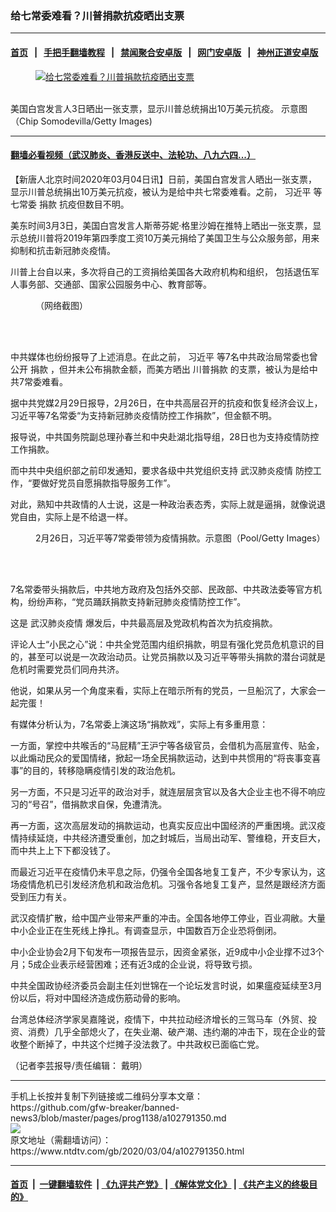 ### 给七常委难看？川普捐款抗疫晒出支票
------------------------

#### [首页](https://github.com/gfw-breaker/banned-news3/blob/master/README.md) &nbsp;&nbsp;|&nbsp;&nbsp; [手把手翻墙教程](https://github.com/gfw-breaker/guides/wiki) &nbsp;&nbsp;|&nbsp;&nbsp; [禁闻聚合安卓版](https://github.com/gfw-breaker/bn-android) &nbsp;&nbsp;|&nbsp;&nbsp; [网门安卓版](https://github.com/oGate2/oGate) &nbsp;&nbsp;|&nbsp;&nbsp; [神州正道安卓版](https://github.com/SzzdOgate/update) 



<div><div class="featured_image">
 <a href="https://i.ntdtv.com/assets/uploads/2020/03/GettyImages-1094224786.jpg" target="_blank">
  <figure>
   <img alt="给七常委难看？川普捐款抗疫晒出支票" src="https://i.ntdtv.com/assets/uploads/2020/03/GettyImages-1094224786-800x450.jpg"/>
  </figure><br/>
 </a>
 <span class="caption">
  美国白宫发言人3日晒出一张支票，显示川普总统捐出10万美元抗疫。 示意图（Chip Somodevilla/Getty Images)
 </span>
</div>
</div><hr/>

#### [翻墙必看视频（武汉肺炎、香港反送中、法轮功、八九六四...）](https://github.com/gfw-breaker/banned-news3/blob/master/pages/link3.md)

<div><div class="post_content" itemprop="articleBody">
 <p>
  【新唐人北京时间2020年03月04日讯】日前，美国白宫发言人晒出一张支票，显示川普总统捐出10万美元抗疫，被认为是给中共七常委难看。之前，
  <ok href="https://www.ntdtv.com/gb/习近平.htm">
   习近平
  </ok>
  等七常委
  <ok href="https://www.ntdtv.com/gb/捐款.htm">
   捐款
  </ok>
  抗疫但数目不明。
 </p>
 <p>
  美东时间3月3日，美国白宫发言人斯蒂芬妮·格里沙姆在推特上晒出一张支票，显示总统川普将2019年第四季度工资10万美元捐给了美国卫生与公众服务部，用来抑制和抗击新冠肺炎疫情。
 </p>
 <p>
  川普上台自以来，多次将自己的工资捐给美国各大政府机构和组织， 包括退伍军人事务部、交通部、国家公园服务中心、教育部等。
 </p>
 <figure class="wp-caption alignnone" id="attachment_102791352" style="width: 600px">
  <ok href="https://i.ntdtv.com/assets/uploads/2020/03/505.jpg">
   <img alt="" class="size-medium wp-image-102791352" src="https://i.ntdtv.com/assets/uploads/2020/03/505-600x897.jpg"/>
  </ok>
  <br/><figcaption class="wp-caption-text">
   （网络截图）
  </figcaption><br/>
 </figure><br/>
 <p>
  中共媒体也纷纷报导了上述消息。在此之前，
  <ok href="https://www.ntdtv.com/gb/习近平.htm">
   习近平
  </ok>
  等7名中共政治局常委也曾公开
  <ok href="https://www.ntdtv.com/gb/捐款.htm">
   捐款
  </ok>
  ，但并未公布捐款金额，而美方晒出
  <ok href="https://www.ntdtv.com/gb/川普捐款.htm">
   川普捐款
  </ok>
  的支票，被认为是给中共7常委难看。
 </p>
 <p>
  据中共党媒2月29日报导，2月26日，在中共高层召开的抗疫和恢复经济会议上，习近平等7名常委“为支持新冠肺炎疫情防控工作捐款”，但金额不明。
 </p>
 <p>
  报导说，中共国务院副总理孙春兰和中央赴湖北指导组，28日也为支持疫情防控工作捐款。
 </p>
 <p>
  而中共中央组织部之前印发通知，要求各级中共党组织支持
  <ok href="https://www.ntdtv.com/gb/442749.htm">
   武汉肺炎疫情
  </ok>
  防控工作，“要做好党员自愿捐款指导服务工作”。
 </p>
 <p>
  对此，熟知中共政情的人士说，这是一种政治表态秀，实际上就是逼捐，就像说退党自由，实际上是不给退一样。
 </p>
 <figure class="wp-caption alignnone" id="attachment_102786749" style="width: 600px">
  <ok href="https://i.ntdtv.com/assets/uploads/2020/02/GettyImages-1192030968-1.jpg">
   <img alt="" class="size-medium wp-image-102786749" src="https://i.ntdtv.com/assets/uploads/2020/02/GettyImages-1192030968-1-600x338.jpg"/>
  </ok>
  <br/><figcaption class="wp-caption-text">
   2月26日，习近平等7常委带领为疫情捐款。示意图（Pool/Getty Images）
  </figcaption><br/>
 </figure><br/>
 <p>
  7名常委带头捐款后，中共地方政府及包括外交部、民政部、中共政法委等官方机构，纷纷声称，“党员踊跃捐款支持新冠肺炎疫情防控工作”。
 </p>
 <p>
  这是
  <ok href="https://www.ntdtv.com/gb/442749.htm">
   武汉肺炎疫情
  </ok>
  爆发后，中共最高层及党政机构首次为抗疫捐款。
 </p>
 <p>
  评论人士“小民之心”说：中共全党范围内组织捐款，明显有强化党员危机意识的目的，甚至可以说是一次政治动员。让党员捐款以及习近平等带头捐款的潜台词就是危机时需要党员们同舟共济。
 </p>
 <p>
  他说，如果从另一个角度来看，实际上在暗示所有的党员，一旦船沉了，大家会一起完蛋！
 </p>
 <p>
  有媒体分析认为，7名常委上演这场“捐款戏”，实际上有多重用意：
 </p>
 <p>
  一方面，掌控中共喉舌的“马屁精”王沪宁等各级官员，会借机为高层宣传、贴金，以此煽动民众的爱国情绪，掀起一场全民捐款运动，达到中共惯用的“将丧事变喜事”的目的，转移隐瞒疫情引发的政治危机。
 </p>
 <p>
  另一方面，不只是习近平的政治对手，就连层层贪官以及各大企业主也不得不响应习的“号召”，借捐款求自保，免遭清洗。
 </p>
 <p>
  再一方面，这次高层发动的捐款运动，也真实反应出中国经济的严重困境。武汉疫情持续延烧，中共经济遭受重创，加之封城后，当局出动军、警维稳，开支巨大，而中共上上下下都没钱了。
 </p>
 <p>
  而最近习近平在疫情仍未平息之际，仍强令全国各地复工复产，不少专家认为，这场疫情危机已引发经济危机和政治危机。习强令各地复工复产，显然是跟经济方面受到压力有关。
 </p>
 <p>
  武汉疫情扩散，给中国产业带来严重的冲击。全国各地停工停业，百业凋敝。大量中小企业正在生死线上挣扎。有调查显示，中国数百万企业恐将倒闭。
 </p>
 <p>
  中小企业协会2月下旬发布一项报告显示，因资金紧张，近9成中小企业撑不过3个月；5成企业表示经营困难；还有近3成的企业说，将导致亏损。
 </p>
 <p>
  中共全国政协经济委员会副主任刘世锦在一个论坛发言时说，如果瘟疫延续至3月份以后，将对中国经济造成伤筋动骨的影响。
 </p>
 <p>
  台湾总体经济学家吴嘉隆说，疫情下，中共拉动经济增长的三驾马车（外贸、投资、消费）几乎全部熄火了，在失业潮、破产潮、违约潮的冲击下，现在企业的营收整个断掉了，中共这个烂摊子没法救了。中共政权已面临亡党。
 </p>
 <p>
  （记者李芸报导/责任编辑： 戴明）
 </p>
 <div class="single_ad">
 </div>
</div>
</div>
<hr/>
手机上长按并复制下列链接或二维码分享本文章：<br/>
https://github.com/gfw-breaker/banned-news3/blob/master/pages/prog1138/a102791350.md <br/>
<a href='https://github.com/gfw-breaker/banned-news3/blob/master/pages/prog1138/a102791350.md'><img src='https://github.com/gfw-breaker/banned-news3/blob/master/pages/prog1138/a102791350.md.png'/></a> <br/>
原文地址（需翻墙访问）：https://www.ntdtv.com/gb/2020/03/04/a102791350.html


------------------------
#### [首页](https://github.com/gfw-breaker/banned-news3/blob/master/README.md) &nbsp;|&nbsp; [一键翻墙软件](https://github.com/gfw-breaker/nogfw/blob/master/README.md) &nbsp;| [《九评共产党》](https://github.com/gfw-breaker/9ping.md/blob/master/README.md#九评之一评共产党是什么) | [《解体党文化》](https://github.com/gfw-breaker/jtdwh.md/blob/master/README.md) | [《共产主义的终极目的》](https://github.com/gfw-breaker/gczydzjmd.md/blob/master/README.md)


<img src='http://gfw-breaker.win/banned-news3/pages/prog1138/a102791350.md' width='0px' height='0px'/>